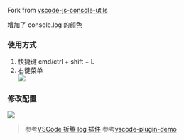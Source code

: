 Fork from [vscode-js-console-utils](https://github.com/whtouche/vscode-js-console-utils)

增加了 console.log 的颜色

### 使用方式
1. 快捷键 cmd/ctrl + shift + L
2. 右键菜单  
    ![](https://zhengjinshou.cn/other/contentMenu.png)

### 修改配置  
![](https://zhengjinshou.cn/other/set.png)



> 参考[VSCode 折腾 log 插件](https://juejin.im/post/5c1e2612e51d452aaa7c43fe)
> 参考[vscode-plugin-demo](https://github.com/sxei/vscode-plugin-demo)
